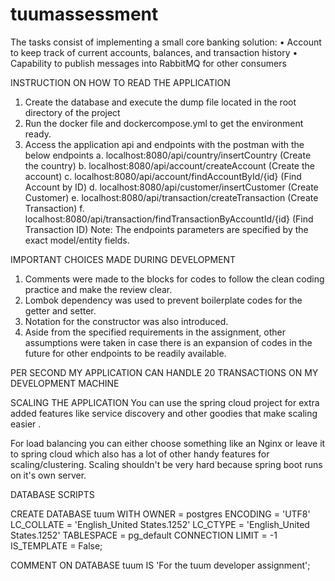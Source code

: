 # tuumassessment
The tasks consist of implementing a small core banking solution:
• Account to keep track of current accounts, balances, and transaction history
• Capability to publish messages into RabbitMQ for other consumers

INSTRUCTION ON HOW TO READ THE APPLICATION
1.	Create the database and execute the dump file located in the root directory of the project
2.	Run the docker file and dockercompose.yml to get the environment ready.
3.	Access the application api and endpoints with the postman with the below endpoints
a.	localhost:8080/api/country/insertCountry  (Create the country)
b.	localhost:8080/api/account/createAccount  (Create the account)
c.	localhost:8080/api/account/findAccountById/{id}  (Find Account by ID)
d.	localhost:8080/api/customer/insertCustomer    (Create Customer)
e.	localhost:8080/api/transaction/createTransaction (Create Transaction)
f.	localhost:8080/api/transaction/findTransactionByAccountId/{id} (Find Transaction ID)
Note: The endpoints parameters are specified by the exact model/entity fields. 


IMPORTANT CHOICES MADE DURING DEVELOPMENT
1.	Comments were made to the blocks for codes to follow the clean coding practice and make the review clear.
2.	Lombok dependency was used to prevent boilerplate codes for the getter and setter.
3.	Notation for the constructor was also introduced.
4.	Aside from the specified requirements in the assignment, other assumptions were taken in case there is an expansion of codes in the future for other endpoints to be readily available.


PER SECOND MY APPLICATION CAN HANDLE 20 TRANSACTIONS ON MY DEVELOPMENT MACHINE

SCALING THE APPLICATION 
You can use the spring cloud project for extra added features like service discovery and other goodies that make scaling easier .

For load balancing you can either choose something like an Nginx or leave it to spring cloud which also has a lot of other handy features for scaling/clustering. Scaling shouldn't be very hard because spring boot runs on it's own server.


DATABASE SCRIPTS

CREATE DATABASE tuum
    WITH
    OWNER = postgres
    ENCODING = 'UTF8'
    LC_COLLATE = 'English_United States.1252'
    LC_CTYPE = 'English_United States.1252'
    TABLESPACE = pg_default
    CONNECTION LIMIT = -1
    IS_TEMPLATE = False;

COMMENT ON DATABASE tuum
    IS 'For the tuum developer assignment';
